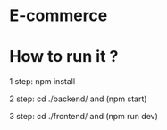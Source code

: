 # E-commerce

# How to run it ? 

1 step: npm install  

2 step: cd ./backend/ and (npm start)  

3 step: cd ./frontend/ and (npm run dev)
